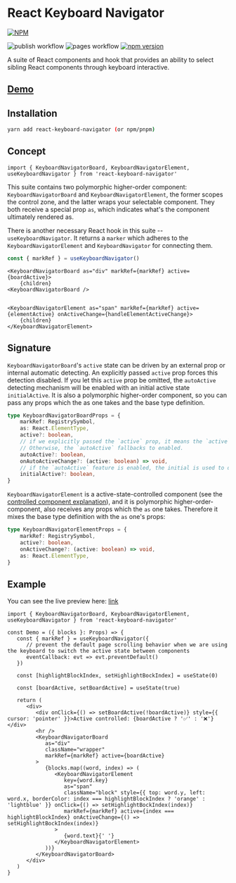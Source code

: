 # React Keyboard Navigator

[![NPM](https://nodei.co/npm/react-keyboard-navigator.png?downloads=true&downloadRank=true&stars=true)](https://nodei.co/npm/react-keyboard-navigator/)

![publish workflow](https://github.com/zheeeng/react-keyboard-navigator/actions/workflows/publish.yml/badge.svg)
![pages workflow](https://github.com/zheeeng/react-keyboard-navigator/actions/workflows/pages.yml/badge.svg)
[![npm version](https://img.shields.io/npm/v/react-keyboard-navigator.svg)](https://www.npmjs.com/package/react-keyboard-navigator)

A suite of React components and hook that provides an ability to select sibling React components through keyboard interactive.

## [Demo](https://react-keyboard-navigator.zheeeng.me)

## Installation

```bash
yarn add react-keyboard-navigator (or npm/pnpm)
```

## Concept


```tsx
import { KeyboardNavigatorBoard, KeyboardNavigatorElement, useKeyboardNavigator } from 'react-keyboard-navigator'
```

This suite contains two polymorphic higher-order component: `KeyboardNavigatorBoard` and `KeyboardNavigatorElement`, the former scopes the control zone, and the latter wraps your selectable component. They both receive a special prop `as`, which indicates what's the component ultimately rendered as.

There is another necessary React hook in this suite -- `useKeyboardNavigator`. It returns a `marker` which adheres to the `KeyboardNavigatorElement` and `KeyboardNavigator` for connecting them.

```ts
const { markRef } = useKeyboardNavigator()

```

```tsx
<KeyboardNavigatorBoard as="div" markRef={markRef} active={boardActive}>
    {children}
<KeyboardNavigatorBoard />
```

```tsx

<KeyboardNavigatorElement as="span" markRef={markRef} active={elementActive} onActiveChange={handleElementActiveChange}>
    {children}
</KeyboardNavigatorElement>
```

## Signature

`KeyboardNavigatorBoard`'s `active` state can be driven by an external prop or internal automatic detecting. An explicitly passed `active` prop forces this detection disabled. If you let this `active` prop be omitted, the `autoActive` detecting mechanism will be enabled with an initial active state `initialActive`. It is also a polymorphic higher-order component, so you can pass any props which the as one takes and the base type definition.

```ts
type KeyboardNavigatorBoardProps = {
    markRef: RegistrySymbol,
    as: React.ElementType,
    active?: boolean,
    // if we explicitly passed the `active` prop, it means the `active` state of KeyboardNavigatorBoard is controlled by external, the `autoActive` prop is forced to `false`.
    // Otherwise, the `autoActive` fallbacks to enabled.
    autoActive?: boolean,
    onAutoActiveChange?: (active: boolean) => void,
    // if the `autoActive` feature is enabled, the initial is used to determine the initial active state, it has the default value of `false`
    initialActive?: boolean,
}
```

`KeyboardNavigatorElement` is a active-state-controlled component (see the [controlled component explanation](https://blog.logrocket.com/controlled-vs-uncontrolled-components-in-react/)), and it is polymorphic higher-order-component, also receives any props which the `as` one takes. Therefore it mixes the base type definition with the `as` one's props:

```ts
type KeyboardNavigatorElementProps = {
    markRef: RegistrySymbol,
    active?: boolean,
    onActiveChange?: (active: boolean) => void,
    as: React.ElementType,
}
```

## Example

You can see the live preview here: [link](http://react-keyboard-navigator.zheeeng.me/)

```tsx
import { KeyboardNavigatorBoard, KeyboardNavigatorElement, useKeyboardNavigator } from 'react-keyboard-navigator'

const Demo = ({ blocks }: Props) => {
   const { markRef } = useKeyboardNavigator({
      // prevent the default page scrolling behavior when we are using the keyboard to switch the active state between components
      eventCallback: evt => evt.preventDefault()
   })

   const [highlightBlockIndex, setHighlightBockIndex] = useState(0)

   const [boardActive, setBoardActive] = useState(true)

   return (
      <div>
         <div onClick={() => setBoardActive(!boardActive)} style={{ cursor: 'pointer' }}>Active controlled: {boardActive ? '✅' : '❌'}</div>
         <hr />
         <KeyboardNavigatorBoard
            as="div"
            className="wrapper"
            markRef={markRef} active={boardActive}
         >
            {blocks.map((word, index) => (
               <KeyboardNavigatorElement
                  key={word.key}
                  as="span"
                  className="block" style={{ top: word.y, left: word.x, borderColor: index === highlightBlockIndex ? 'orange' : 'lightblue' }} onClick={() => setHighlightBockIndex(index)}
                  markRef={markRef} active={index === highlightBlockIndex} onActiveChange={() => setHighlightBockIndex(index)}
               >
                  {word.text}{' '}
               </KeyboardNavigatorElement>
            ))}
         </KeyboardNavigatorBoard>
      </div>
   )
}
```

